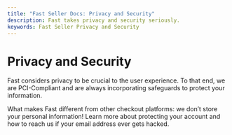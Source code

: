 ```yaml
---
title: "Fast Seller Docs: Privacy and Security"
description: Fast takes privacy and security seriously.
keywords: Fast Seller Privacy and Security
---
```


# Privacy and Security

Fast considers privacy to be crucial to the user experience. To that end, we are PCI-Compliant and are always incorporating safeguards to protect your information.

What makes Fast different from other checkout platforms: we don’t store your personal information! Learn more about protecting your account and how to reach us if your email address ever gets hacked.
